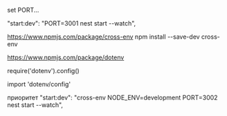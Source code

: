 set PORT...



"start:dev": "PORT=3001 nest start --watch",

https://www.npmjs.com/package/cross-env
npm install --save-dev cross-env

https://www.npmjs.com/package/dotenv

require('dotenv').config()

import 'dotenv/config'

приоритет     "start:dev": "cross-env NODE_ENV=development PORT=3002 nest start --watch",
